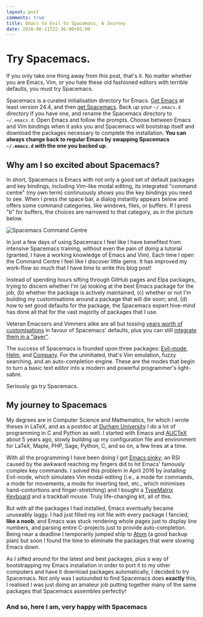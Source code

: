 ```yaml
---
layout: post
comments: true
title: Emacs to Evil to Spacemacs, A Journey
date: 2016-06-11T22:36:00+01:00
---
```


# Try Spacemacs.

If you only take one thing away from this post, that's it.  No matter whether
you are Emacs, Vim, or you hate these old fashioned editors with terrible
defaults, you must try Spacemacs.

Spacemacs is a curated initialisation directory for Emacs.
[Get Emacs](https://www.gnu.org/software/emacs/ "GNU / Emacs") at least version
24.4, and then [get Spacemacs](http://spacemacs.org/). Back up your `~/.emacs.d`
directory if you have one, and rename the Spacemacs directory to `~/.emacs.d`.
Open Emacs and follow the prompts. Choose between Emacs and Vim bindings when it
asks you and Spacemacs will bootstrap itself and download the packages necessary
to complete the installation. **You can always change back to regular Emacs by
swapping Spacemacs `~/.emacs.d` with the one you backed up**.

## Why am I so excited about Spacemacs?

In short, Spacemacs is Emacs with not only a good set of default packages and
key bindings, including Vim-like modal editing, its integrated "command centre"
(my own term) continuously shows you the key bindings you need to see. When I
press the space bar, a dialog instantly appears below and offers some command
categories, like windows, files, or buffers. If I press "b" for buffers, the
choices are narrowed to that category, as in the picture below.

![Spacemacs Command Centre]({{site.baseurl}}/images/spacemacs-command-centre.png
"Spacemacs Command Centre") 

In just a few days of using Spacemacs I feel like I have benefited from
intensive Spacemacs training, without even the pain of doing a tutorial
(granted, I have a working knowledge of Emacs and Vim). Each time I open the
Command Centre I feel like I discover little gems. It has improved my work-flow
so much that I have time to write this blog post!

Instead of spending hours sifting through GitHub pages and Elpa packages, trying
to discern whether I'm (a) looking at the best Emacs package for the job, (b)
whether the package is actively maintained, (c) whether or not I'm building my
customisations around a package that will die soon; and, (d) how to set good
defaults for the package, the Spacemacs expert hive-mind has done all that for
the vast majority of packages that I use.

Veteran Emacsers and Vimmers alike are all but tossing
[years worth of customisations](https://www.reddit.com/r/emacs/comments/4niswu/migrating_from_emacs_to_spacemacs/d44n64q)
in favour of Spacemacs' defaults, plus you can still
[integrate them in a "layer"](http://spacemacs.org/doc/QUICK_START.html
"Spacemacs Quickstar").

The success of Spacemacs is founded upon three packages:
[Evil-mode](https://bitbucket.org/lyro/evil/wiki/Home "Evil mode homepage"),
[Helm](https://github.com/emacs-helm/helm "Helm homepage"), and
[Company](http://company-mode.github.io/ "Company homepage"). For the
uninitiated, that's Vim emulation, fuzzy searching, and an auto-completion
engine. These are the modes that begin to turn a basic text editor into a modern
and powerful programmer's light-sabre.

Seriously go try Spacemacs.

## My journey to Spacemacs

My degrees are in Computer Science and Mathematics, for which I wrote theses in
LaTeX, and as a postdoc at [Durham University](https://www.dur.ac.uk/ecs/
"Durham University") I do a lot of programming in C and Python as well. I
started with Emacs and [AUCTeX](https://www.gnu.org/software/auctex/ "AUCTeX")
about 5 years ago, slowly building up my configuration file and environment for
LaTeX, Maple, PHP, Sage, Python, C, and so on, a few lines at a time.

With all the programming I have been doing I got
[Emacs pinky](http://ergoemacs.org/emacs/emacs_pinky.html); an RSI caused by the
awkward reaching my fingers did to hit Emacs' famously complex key commands. I
solved this problem in April 2016 by installing Evil-mode, which simulates Vim
modal-editing (i.e., a mode for commands, a mode for movements, a mode for
inserting text, etc., which minimises hand-contortions and finger-stretching)
and I bought a [TypeMatrix Keyboard](http://www.typematrix.com/) and a trackball
mouse. Truly life-changing kit, all of this.

But with all the packages I had installed, Emacs eventually became unuseably
laggy. I had just filled my init file with every package I fancied, **like a
noob**, and Emacs was stuck rendering whole pages just to display line numbers,
and parsing entire C-projects just to provide auto-completion. Being near a
deadline I temporarily jumped ship to [Atom](https://atom.io/ "Atom editor") (a
good backup plan) but soon I found the time to eliminate the packages that were
slowing Emacs down.

As I sifted around for the latest and best packages, plus a way of bootstrapping
my Emacs installation in order to port it to my other computers and have it
download packages automatically, I decided to try Spacemacs. Not only was I
astounded to find Spacemacs does **exactly** this, I realised I was just doing
an amateur job putting together many of the same packages that Spacemacs
assembles perfectly!

### And so, here I am, very happy with Spacemacs

